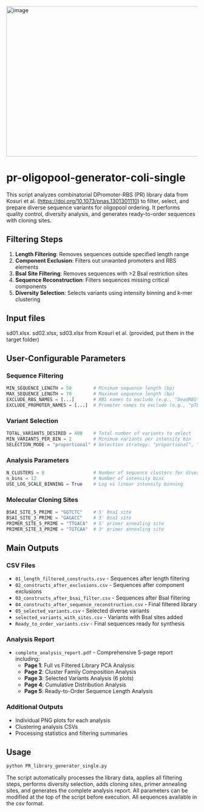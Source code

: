 <img width="1281" height="396" alt="image" src="https://github.com/user-attachments/assets/777499ed-c558-4274-9f18-994f1eb9f47c" />


# pr-oligopool-generator-coli-single
This script analyzes combinatorial DPromoter-RBS (PR) library data from Kosuri et al. (https://doi.org/10.1073/pnas.1301301110) to filter, select, and prepare diverse sequence variants for oligopool ordering. It performs quality control, diversity analysis, and generates ready-to-order sequences with cloning sites.


## Filtering Steps
1. **Length Filtering**: Removes sequences outside specified length range
2. **Component Exclusion**: Filters out unwanted promoters and RBS elements
3. **BsaI Site Filtering**: Removes sequences with >2 BsaI restriction sites
4. **Sequence Reconstruction**: Filters sequences missing critical components
5. **Diversity Selection**: Selects variants using intensity binning and k-mer clustering

## Input files 
sd01.xlsx. sd02.xlsx, sd03.xlsx from Kosuri et al. (provided, put them in the target folder)

## User-Configurable Parameters

### Sequence Filtering
```python
MIN_SEQUENCE_LENGTH = 50        # Minimum sequence length (bp)
MAX_SEQUENCE_LENGTH = 70        # Maximum sequence length (bp)
EXCLUDE_RBS_NAMES = [...]       # RBS names to exclude (e.g., "DeadRBS")
EXCLUDE_PROMOTER_NAMES = [...]  # Promoter names to exclude (e.g., "pTEtO")
```

### Variant Selection
```python
TOTAL_VARIANTS_DESIRED = 400    # Total number of variants to select
MIN_VARIANTS_PER_BIN = 2        # Minimum variants per intensity bin
SELECTION_MODE = "proportional" # Selection strategy: "proportional", "equal", "hybrid"
```

### Analysis Parameters
```python
N_CLUSTERS = 8                  # Number of sequence clusters for diversity
n_bins = 12                     # Number of intensity bins
USE_LOG_SCALE_BINNING = True    # Log vs linear intensity binning
```

### Molecular Cloning Sites
```python
BSAI_SITE_5_PRIME = "GGTCTC"    # 5' BsaI site
BSAI_SITE_3_PRIME = "GAGACC"    # 3' BsaI site
PRIMER_SITE_5_PRIME = "TTGACA"  # 5' primer annealing site
PRIMER_SITE_3_PRIME = "TGTCAA"  # 3' primer annealing site
```

## Main Outputs

### CSV Files
- `01_length_filtered_constructs.csv` - Sequences after length filtering
- `02_constructs_after_exclusions.csv` - Sequences after component exclusions
- `03_constructs_after_bsai_filter.csv` - Sequences after BsaI filtering
- `04_constructs_after_sequence_reconstruction.csv` - Final filtered library
- `05_selected_variants.csv` - Selected diverse variants
- `selected_variants_with_sites.csv` - Variants with BsaI sites added
- `Ready_to_order_variants.csv` - Final sequences ready for synthesis

### Analysis Report
- `complete_analysis_report.pdf` - Comprehensive 5-page report including:
  - **Page 1**: Full vs Filtered Library PCA Analysis
  - **Page 2**: Cluster Family Composition Analysis
  - **Page 3**: Selected Variants Analysis (6 plots)
  - **Page 4**: Cumulative Distribution Analysis
  - **Page 5**: Ready-to-Order Sequence Length Analysis

### Additional Outputs
- Individual PNG plots for each analysis
- Clustering analysis CSVs
- Processing statistics and filtering summaries

## Usage
```bash
python PR_library_generator_single.py
```

The script automatically processes the library data, applies all filtering steps, performs diversity selection, adds cloning sites, primer annealing sites, and generates the complete analysis report. All parameters can be modified at the top of the script before execution. All sequences available in the csv format.
